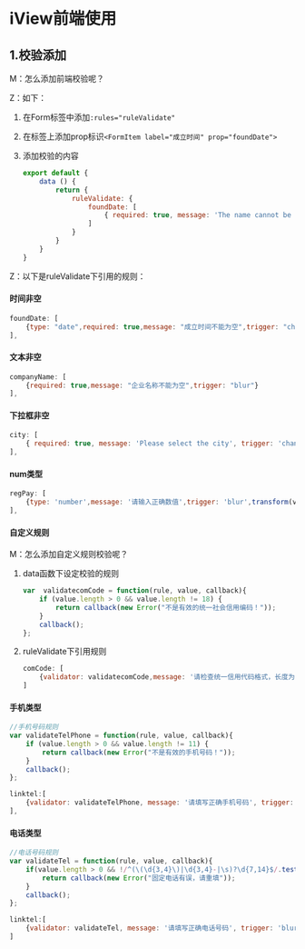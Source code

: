 # iView前端使用   

## 1.校验添加

M：怎么添加前端校验呢？

Z：如下：

1. 在Form标签中添加``:rules="ruleValidate"``   

2. 在标签上添加prop标识``<FormItem label="成立时间" prop="foundDate">``  

3. 添加校验的内容

   ```javascript
   export default {
       data () {
           return {
               ruleValidate: {
                   foundDate: [
                       { required: true, message: 'The name cannot be empty', trigger: 'blur' }
                   ]
               }
           }
       }
   }
   ```

Z：以下是ruleValidate下引用的规则：

#### 时间非空

```javascript
foundDate: [
    {type: "date",required: true,message: "成立时间不能为空",trigger: "change"}
],
```

#### 文本非空

```javascript
companyName: [
    {required: true,message: "企业名称不能为空",trigger: "blur"}
],
```

#### 下拉框非空

```javascript
city: [
    { required: true, message: 'Please select the city', trigger: 'change' }
],
```

#### num类型

```javascript 
regPay: [
    {type: 'number',message: '请输入正确数值',trigger: 'blur',transform(value) {return Number(value);}}
],
```

#### 自定义规则

M：怎么添加自定义规则校验呢？

1. data函数下设定校验的规则

   ```javascript
   var  validatecomCode = function(rule, value, callback){
       if (value.length > 0 && value.length != 18) {
           return callback(new Error("不是有效的统一社会信用编码！"));
       }
       callback();
   };
   ```

2. ruleValidate下引用规则

   ```javascript
   comCode: [
       {validator: validatecomCode,message: '请检查统一信用代码格式，长度为18位',trigger: 'blur'}
   ]
   ```

#### 手机类型

```javascript
//手机号码规则
var validateTelPhone = function(rule, value, callback){
    if (value.length > 0 && value.length != 11) {
        return callback(new Error("不是有效的手机号码！"));
    }
    callback();
};
```

```javascript
linktel:[
    {validator: validateTelPhone, message: '请填写正确手机号码', trigger: 'blur'}
],
```

#### 电话类型

```javascript
//电话号码规则
var validateTel = function(rule, value, callback){
    if(value.length > 0 && !/^(\(\d{3,4}\)|\d{3,4}-|\s)?\d{7,14}$/.test(value)){
        return callback(new Error("固定电话有误，请重填"));
    }
    callback();
};
```

```javascript
linktel:[
    {validator: validateTel, message: '请填写正确电话号码', trigger: 'blur'}
]
```






